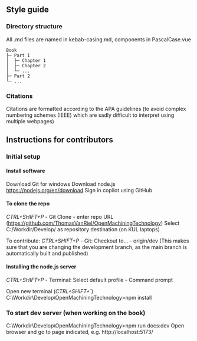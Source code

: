 ## Style guide


### Directory structure

All .md files are named in kebab-casing.md, components in PascalCase.vue

```
Book
├─ Part I
│  ├─ Chapter 1
│  ├─ Chapter 2
│  └─ ...
├─ Part 2
└─ ...
```


### Citations
Citations are formatted according to the APA guidelines (to avoid complex numbering schemes (IEEE) which are sadly difficult to interpret using multiple webpages)


## Instructions for contributors
### Initial setup
#### Install software
Download Git for windows
Download node.js https://nodejs.org/en/download
Sign in copilot using GitHub

#### To clone the repo
*CTRL+SHIFT+P* - Git Clone - enter repo URL (https://github.com/ThomasVanRiel/OpenMachiningTechnology)
Select C:/Workdir/Develop/ as repository destination (on KUL laptops)

To contribute: *CTRL+SHIFT+P* - Git: Checkout to... - origin/dev
(This makes sure that you are changing the development branch, as the main branch is automatically built and published)

#### Installing the node.js server
*CTRL+SHIFT+P* - Terminal: Select default profile - Command prompt

Open new terminal (*CTRL+SHIFT+`*)
C:\Workdir\Develop\OpenMachiningTechnology>npm install

### To start dev server (when working on the book) 
C:\Workdir\Develop\OpenMachiningTechnology>npm run docs:dev
Open browser and go to page indicated, e.g. http://localhost:5173/
